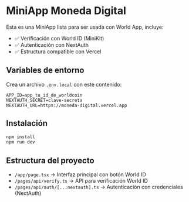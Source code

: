 # MiniApp Moneda Digital

Esta es una MiniApp lista para ser usada con World App, incluye:

- ✅ Verificación con World ID (MiniKit)
- ✅ Autenticación con NextAuth
- ✅ Estructura compatible con Vercel

## Variables de entorno

Crea un archivo `.env.local` con este contenido:

```env
APP_ID=app_tu_id_de_worldcoin
NEXTAUTH_SECRET=clave-secreta
NEXTAUTH_URL=https://moneda-digital.vercel.app
```

## Instalación

```bash
npm install
npm run dev
```

## Estructura del proyecto

- `/app/page.tsx` → Interfaz principal con botón World ID
- `/pages/api/verify.ts` → API para verificación World ID
- `/pages/api/auth/[...nextauth].ts` → Autenticación con credenciales (NextAuth)
